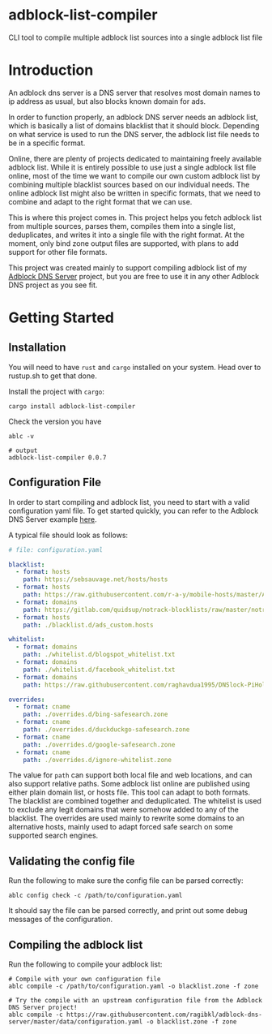 # adblock-list-compiler

CLI tool to compile multiple adblock list sources into a single adblock list file

# Introduction

An adblock dns server is a DNS server that resolves most domain names to ip address as usual, but also blocks known domain for ads.

In order to function properly, an adblock DNS server needs an adblock list, which is basically a list of domains blacklist that it should block.
Depending on what service is used to run the DNS server, the adblock list file needs to be in a specific format.

Online, there are plenty of projects dedicated to maintaining freely available adblock list.
While it is entirely possible to use just a single adblock list file online, most of the time we want to compile our own custom adblock list by combining multiple blacklist sources based on our individual needs.
The online adblock list might also be written in specific formats, that we need to combine and adapt to the right format that we can use.

This is where this project comes in.
This project helps you fetch adblock list from multiple sources, parses them, compiles them into a single list, deduplicates, and writes it into a single file with the right format.
At the moment, only bind zone output files are supported, with plans to add support for other file formats.

This project was created mainly to support compiling adblock list of my [Adblock DNS Server](https://github.com/ragibkl/adblock-dns-server) project, but you are free to use it in any other Adblock DNS project as you see fit.

# Getting Started

## Installation

You will need to have `rust` and `cargo` installed on your system.
Head over to rustup.sh to get that done.

Install the project with `cargo`:
```
cargo install adblock-list-compiler
```

Check the version you have
```
ablc -v

# output
adblock-list-compiler 0.0.7
```

## Configuration File

In order to start compiling and adblock list, you need to start with a valid configuration yaml file.
To get started quickly, you can refer to the Adblock DNS Server example [here](https://github.com/ragibkl/adblock-dns-server/blob/master/data/configuration.yaml).

A typical file should look as follows:
```yaml
# file: configuration.yaml

blacklist:
  - format: hosts
    path: https://sebsauvage.net/hosts/hosts
  - format: hosts
    path: https://raw.githubusercontent.com/r-a-y/mobile-hosts/master/AdguardDNS.txt
  - format: domains
    path: https://gitlab.com/quidsup/notrack-blocklists/raw/master/notrack-blocklist.txt
  - format: hosts
    path: ./blacklist.d/ads_custom.hosts

whitelist:
  - format: domains
    path: ./whitelist.d/blogspot_whitelist.txt
  - format: domains
    path: ./whitelist.d/facebook_whitelist.txt
  - format: domains
    path: https://raw.githubusercontent.com/raghavdua1995/DNSlock-PiHole-whitelist/master/whitelist.list

overrides:
  - format: cname
    path: ./overrides.d/bing-safesearch.zone
  - format: cname
    path: ./overrides.d/duckduckgo-safesearch.zone
  - format: cname
    path: ./overrides.d/google-safesearch.zone
  - format: cname
    path: ./overrides.d/ignore-whitelist.zone
```

The value for `path` can support both local file and web locations, and can also support relative paths.
Some adblock list online are published using either plain domain list, or hosts file.
This tool can adapt to both formats.
The blacklist are combined together and deduplicated.
The whitelist is used to exclude any legit domains that were somehow added to any of the blacklist.
The overrides are used mainly to rewrite some domains to an alternative hosts, mainly used to adapt forced safe search on some supported search engines.

## Validating the config file

Run the following to make sure the config file can be parsed correctly:
```
ablc config check -c /path/to/configuration.yaml
```

It should say the file can be parsed correctly, and print out some debug messages of the configuration.

## Compiling the adblock list

Run the following to compile your adblock list:
```
# Compile with your own configuration file
ablc compile -c /path/to/configuration.yaml -o blacklist.zone -f zone

# Try the compile with an upstream configuration file from the Adblock DNS Server project!
ablc compile -c https://raw.githubusercontent.com/ragibkl/adblock-dns-server/master/data/configuration.yaml -o blacklist.zone -f zone
```
